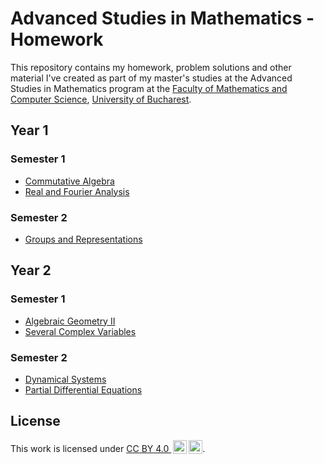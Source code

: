 # Advanced Studies in Mathematics - Homework

This repository contains my homework, problem solutions and other material I've created as part of my master's studies at the Advanced Studies in Mathematics program at the [Faculty of Mathematics and Computer Science](https://fmi.unibuc.ro/), [University of Bucharest](https://unibuc.ro/).

## Year 1

### Semester 1

- [Commutative Algebra](year-1/semester-1/commutative-algebra/)
- [Real and Fourier Analysis](year-1/semester-1/fourier-analysis/)

### Semester 2

- [Groups and Representations](year-1/semester-2/groups-and-representations/)

## Year 2

### Semester 1

- [Algebraic Geometry II](year-2/semester-1/algebraic-geometry/)
- [Several Complex Variables](year-2/semester-1/several-complex-variables/)

### Semester 2

- [Dynamical Systems](year-2/semester-2/dynamical-systems/)
- [Partial Differential Equations](year-2/semester-2/partial-differential-equations/)

## License

<p xmlns:cc="http://creativecommons.org/ns#" >This work is licensed under <a href="https://creativecommons.org/licenses/by/4.0/?ref=chooser-v1" target="_blank" rel="license noopener noreferrer" style="display:inline-block;">CC BY 4.0 <img style="height:22px!important;margin-left:3px;vertical-align:text-bottom;" src="https://mirrors.creativecommons.org/presskit/icons/cc.svg?ref=chooser-v1" alt=""><img style="height:22px!important;margin-left:3px;vertical-align:text-bottom;" src="https://mirrors.creativecommons.org/presskit/icons/by.svg?ref=chooser-v1" alt=""></a>.</p>

